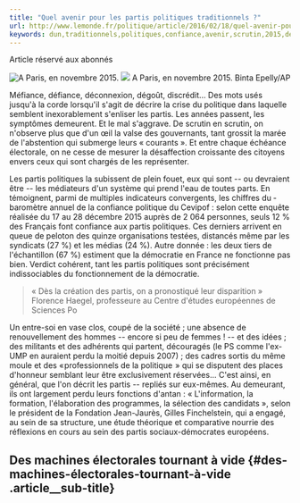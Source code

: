 ```yaml
---
title: "Quel avenir pour les partis politiques traditionnels ?"
url: http://www.lemonde.fr/politique/article/2016/02/18/quel-avenir-pour-les-partis-politiques-traditionnels_4867666_823448.html
keywords: dun,traditionnels,politiques,confiance,avenir,scrutin,2015,démocratie,œil,partis,perdu,politique
---
```

Article réservé aux abonnés

![A Paris, en novembre 2015.](https://img.lemde.fr/2015/11/26/0/0/3127/2085/688/0/60/0/4ac119c_8474bd26875f40cc86a6341c788fb2b2-8474bd26875f40cc86a6341c788fb2b2-0.jpg) ![](https://img.lemde.fr/2015/11/26/0/0/3127/2085/688/0/60/0/4ac119c_8474bd26875f40cc86a6341c788fb2b2-8474bd26875f40cc86a6341c788fb2b2-0.jpg) A Paris, en novembre 2015. Binta Epelly/AP

Méfiance, défiance, déconnexion, dégoût, discrédit... Des mots usés jusqu'à la corde lorsqu'il s'agit de ­décrire la crise du politique dans laquelle semblent inexorablement s'enliser les partis. Les années passent, les symptômes demeurent. Et le mal s'aggrave. De scrutin en scrutin, on n'observe plus que d'un œil la valse des gouvernants, tant grossit la marée de l'abstention qui submerge leurs « courants ». Et entre chaque échéance électorale, on ne cesse de mesurer la désaffection croissante des citoyens envers ceux qui sont chargés de les représenter.

Les partis politiques la subissent de plein fouet, eux qui sont -- ou devraient être -- les médiateurs d'un système qui prend l'eau de toutes parts. En témoignent, parmi de multiples indicateurs convergents, les chiffres du ­baromètre annuel de la confiance politique du Cevipof : selon cette enquête réalisée du 17 au 28 décembre 2015 auprès de 2 064 personnes, seuls 12 % des Français font confiance aux partis politiques. Ces derniers arrivent en queue de peloton des quinze organisations testées, distancés même par les syndicats (27 %) et les médias (24 %). Autre donnée : les deux tiers de l'échantillon (67 %) estiment que la démocratie en France ne fonctionne pas bien. Verdict cohérent, tant les partis politiques sont précisément indissociables du fonctionnement de la démocratie.

> « Dès la création des partis, on a pronostiqué leur disparition » Florence Haegel, professeure au Centre d'études européennes de Sciences Po

Un entre-soi en vase clos, coupé de la société ; une absence de renouvellement des hommes -- encore si peu de femmes ! -- et des idées ; des militants et des adhérents qui partent, découragés (le PS comme l'ex-UMP en auraient perdu la moitié depuis 2007) ; des cadres sortis du même moule et des « professionnels de la politique  » qui se disputent des places d'honneur semblant leur être exclusivement réservées... C'est ainsi, en général, que l'on décrit les partis -- repliés sur eux-mêmes. Au demeurant, ils ont largement perdu leurs fonctions d'antan : « L'information, la formation, l'élaboration des programmes, la sélection des candidats », selon le président de la Fondation Jean-Jaurès, Gilles Finchelstein, qui a engagé, au sein de sa structure, une étude théorique et comparative nourrie des réflexions en cours au sein des partis sociaux-démocrates européens.

Des machines électorales tournant à vide {#des-machines-électorales-tournant-à-vide .article__sub-title}
----------------------------------------
